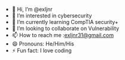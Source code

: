 - 👋 Hi, I’m @exljnr
- 👀 I’m interested in cybersecurity
- 🌱 I’m currently learning CompTIA security+
- 💞️ I’m looking to collaborate on Vulnerability 
- 📫 How to reach me :exljnr31@gmail.com
- 😄 Pronouns: He/Him/His
- ⚡ Fun fact: I love coding

<!---
exljnr/exljnr is a ✨ special ✨ repository because its `README.md` (this file) appears on your GitHub profile.
You can click the Preview link to take a look at your changes.
--->

